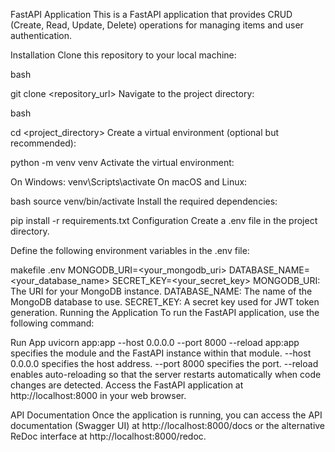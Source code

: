 FastAPI Application
This is a FastAPI application that provides CRUD (Create, Read, Update, Delete) operations for managing items and user authentication.

Installation
Clone this repository to your local machine:

bash

git clone <repository_url>
Navigate to the project directory:

bash

cd <project_directory>
Create a virtual environment (optional but recommended):

python -m venv venv
Activate the virtual environment:

On Windows:
venv\Scripts\activate
On macOS and Linux:

bash
source venv/bin/activate
Install the required dependencies:

pip install -r requirements.txt
Configuration
Create a .env file in the project directory.

Define the following environment variables in the .env file:

makefile .env
MONGODB_URI=<your_mongodb_uri>
DATABASE_NAME=<your_database_name>
SECRET_KEY=<your_secret_key>
MONGODB_URI: The URI for your MongoDB instance.
DATABASE_NAME: The name of the MongoDB database to use.
SECRET_KEY: A secret key used for JWT token generation.
Running the Application
To run the FastAPI application, use the following command:

Run App
uvicorn app:app --host 0.0.0.0 --port 8000 --reload
app:app specifies the module and the FastAPI instance within that module.
--host 0.0.0.0 specifies the host address.
--port 8000 specifies the port.
--reload enables auto-reloading so that the server restarts automatically when code changes are detected.
Access the FastAPI application at http://localhost:8000 in your web browser.

API Documentation
Once the application is running, you can access the API documentation (Swagger UI) at
http://localhost:8000/docs 
or the alternative ReDoc interface at 
http://localhost:8000/redoc.
